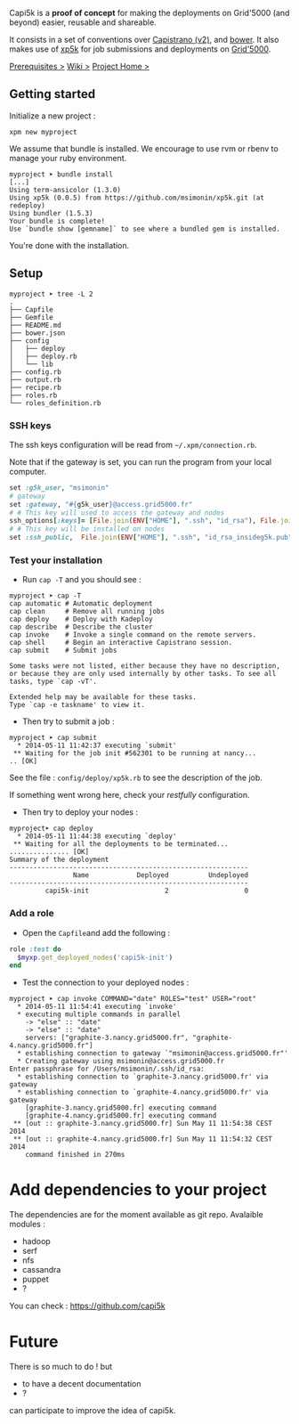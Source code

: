 Capi5k is a **proof of concept** for making the deployments on Grid'5000
(and beyond) easier, reusable and shareable.

It consists in a set of conventions over [Capistrano (v2)](https://github.com/capistrano),
and [bower](http://bower.io/). It also makes use of
[xp5k](https://github.com/pmorillo/xp5k) for job submissions and deployments
on [Grid'5000](https://grid5000.fr).

[Prerequisites >](https://github.com/capi5k/capi5k/wiki/Prerequisites)
[Wiki >](https://github.com/capi5k/capi5k/wiki)
[Project Home >](https://github.com/capi5k)

## Getting started


Initialize a new project : 

```
xpm new myproject
```

We assume that bundle is installed.
We encourage to use rvm or rbenv to manage your ruby environment.
```
myproject ➤ bundle install
[...]
Using term-ansicolor (1.3.0)
Using xp5k (0.0.5) from https://github.com/msimonin/xp5k.git (at redeploy)
Using bundler (1.5.3)
Your bundle is complete!
Use `bundle show [gemname]` to see where a bundled gem is installed.

```

You're done with the installation.

## Setup


```
myproject ➤ tree -L 2                                                                                                                                                                                      
.
├── Capfile
├── Gemfile
├── README.md
├── bower.json
├── config
│   ├── deploy
│   ├── deploy.rb
│   └── lib
├── config.rb
├── output.rb
├── recipe.rb
├── roles.rb
└── roles_definition.rb
```

### SSH keys

The ssh keys configuration will be read from ```~/.xpm/connection.rb```.

Note that if the gateway is set, you can run the program from your local computer.

```ruby
set :g5k_user, "msimonin"
# gateway
set :gateway, "#{g5k_user}@access.grid5000.fr"
# # This key will used to access the gateway and nodes
ssh_options[:keys]= [File.join(ENV["HOME"], ".ssh", "id_rsa"), File.join(ENV["HOME"], ".ssh", "id_rsa_insideg5k")]
# # This key will be installed on nodes
set :ssh_public,  File.join(ENV["HOME"], ".ssh", "id_rsa_insideg5k.pub")
```

### Test your installation

* Run ``` cap -T ``` and you should see :

```
myproject ➤ cap -T                                                                                                                                                                            
cap automatic # Automatic deployment
cap clean     # Remove all running jobs
cap deploy    # Deploy with Kadeploy
cap describe  # Describe the cluster
cap invoke    # Invoke a single command on the remote servers.
cap shell     # Begin an interactive Capistrano session.
cap submit    # Submit jobs

Some tasks were not listed, either because they have no description,
or because they are only used internally by other tasks. To see all
tasks, type `cap -vT'.

Extended help may be available for these tasks.
Type `cap -e taskname' to view it.
```

* Then try to submit a job :

```
myproject ➤ cap submit                                                                                                                                                                       
  * 2014-05-11 11:42:37 executing `submit'
 ** Waiting for the job init #562301 to be running at nancy...
.. [OK]
```

See the file : ```config/deploy/xp5k.rb``` to see the description of the job.

If something went wrong here, check your *restfully* configuration.

* Then try to deploy your nodes :

```
myproject➤ cap deploy                                                                                                                                                                        
  * 2014-05-11 11:44:38 executing `deploy'
 ** Waiting for all the deployments to be terminated...
............... [OK]
Summary of the deployment
------------------------------------------------------------
                Name            Deployed          Undeployed
------------------------------------------------------------
         capi5k-init                   2                   0
```

### Add a role

* Open the ```Capfile```and add the following :

```ruby
role :test do
  $myxp.get_deployed_nodes('capi5k-init')
end
```

* Test the connection to your deployed nodes :

```
myproject ➤ cap invoke COMMAND="date" ROLES="test" USER="root"                                                                                                                                
  * 2014-05-11 11:54:41 executing `invoke'
  * executing multiple commands in parallel
    -> "else" :: "date"
    -> "else" :: "date"
    servers: ["graphite-3.nancy.grid5000.fr", "graphite-4.nancy.grid5000.fr"]
  * establishing connection to gateway `"msimonin@access.grid5000.fr"'
  * Creating gateway using msimonin@access.grid5000.fr
Enter passphrase for /Users/msimonin/.ssh/id_rsa:
  * establishing connection to `graphite-3.nancy.grid5000.fr' via gateway
  * establishing connection to `graphite-4.nancy.grid5000.fr' via gateway
    [graphite-3.nancy.grid5000.fr] executing command
    [graphite-4.nancy.grid5000.fr] executing command
 ** [out :: graphite-3.nancy.grid5000.fr] Sun May 11 11:54:38 CEST 2014
 ** [out :: graphite-4.nancy.grid5000.fr] Sun May 11 11:54:32 CEST 2014
    command finished in 270ms
```

# Add dependencies to your project

The dependencies are for the moment available as git repo. 
Avalaible modules : 

* hadoop
* serf
* nfs
* cassandra
* puppet
* ?

You can check : https://github.com/capi5k

# Future


There is so much to do ! but 

* to have a decent documentation
* ?

can participate to improve the idea of capi5k.


